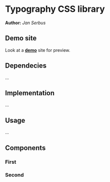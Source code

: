 # Typography CSS library
**Author:** *Jan Serbus*
## Demo site
Look at a **[demo](https://pslib-cz.github.io/2022l4web-css-typographic-library-janserbus/)** site for preview.
## Dependecies
...
## Implementation
...
## Usage
...
## Components
### First
### Second
